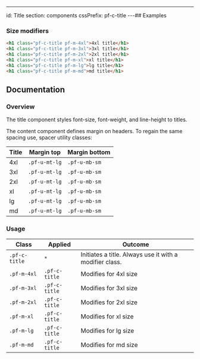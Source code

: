 ---
id: Title
section: components
cssPrefix: pf-c-title
---## Examples

### Size modifiers

```html
<h1 class="pf-c-title pf-m-4xl">4xl title</h1>
<h1 class="pf-c-title pf-m-3xl">3xl title</h1>
<h1 class="pf-c-title pf-m-2xl">2xl title</h1>
<h1 class="pf-c-title pf-m-xl">xl title</h1>
<h1 class="pf-c-title pf-m-lg">lg title</h1>
<h1 class="pf-c-title pf-m-md">md title</h1>
```

## Documentation

### Overview

The title component styles font-size, font-weight, and line-height to titles.

The content component defines margin on headers. To regain the same spacing use, spacer utility classes:

| Title | Margin top    | Margin bottom |
| ----- | ------------- | ------------- |
| 4xl   | `.pf-u-mt-lg` | `.pf-u-mb-sm` |
| 3xl   | `.pf-u-mt-lg` | `.pf-u-mb-sm` |
| 2xl   | `.pf-u-mt-lg` | `.pf-u-mb-sm` |
| xl    | `.pf-u-mt-lg` | `.pf-u-mb-sm` |
| lg    | `.pf-u-mt-lg` | `.pf-u-mb-sm` |
| md    | `.pf-u-mt-lg` | `.pf-u-mb-sm` |

### Usage

| Class         | Applied       | Outcome                                                 |
| ------------- | ------------- | ------------------------------------------------------- |
| `.pf-c-title` | `*`           | Initiates a title. Always use it with a modifier class. |
| `.pf-m-4xl`   | `.pf-c-title` | Modifies for 4xl size                                   |
| `.pf-m-3xl`   | `.pf-c-title` | Modifies for 3xl size                                   |
| `.pf-m-2xl`   | `.pf-c-title` | Modifies for 2xl size                                   |
| `.pf-m-xl`    | `.pf-c-title` | Modifies for xl size                                    |
| `.pf-m-lg`    | `.pf-c-title` | Modifies for lg size                                    |
| `.pf-m-md`    | `.pf-c-title` | Modifies for md size                                    |
